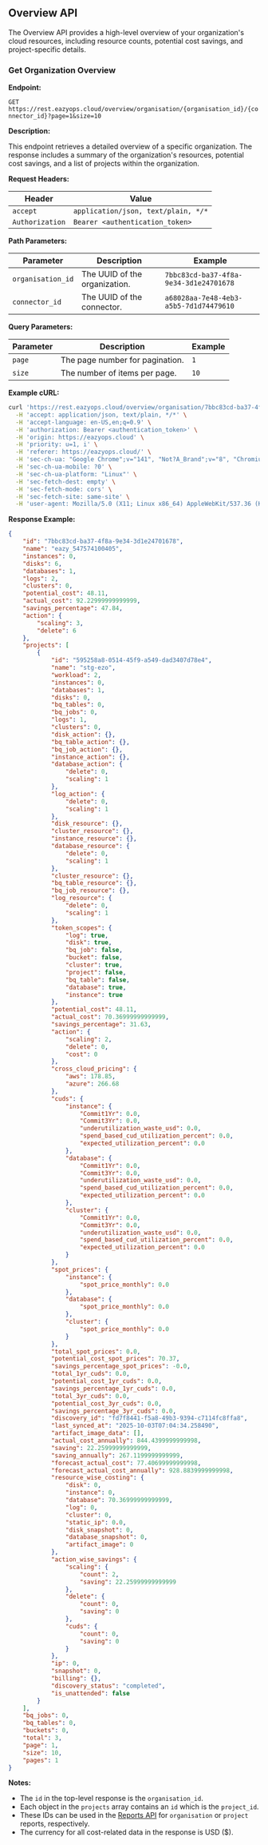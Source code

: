 ## Overview API

The Overview API provides a high-level overview of your organization's cloud resources, including resource counts, potential cost savings, and project-specific details.

### Get Organization Overview

**Endpoint:**

`GET https://rest.eazyops.cloud/overview/organisation/{organisation_id}/{connector_id}?page=1&size=10`

**Description:**

This endpoint retrieves a detailed overview of a specific organization. The response includes a summary of the organization's resources, potential cost savings, and a list of projects within the organization.

**Request Headers:**

| Header          | Value                               |
|-----------------|-------------------------------------|
| `accept`        | `application/json, text/plain, */*` |
| `Authorization` | `Bearer <authentication_token>`     |

**Path Parameters:**

| Parameter         | Description                                | Example                                |
|-------------------|--------------------------------------------|----------------------------------------|
| `organisation_id` | The UUID of the organization.              | `7bbc83cd-ba37-4f8a-9e34-3d1e24701678` |
| `connector_id`    | The UUID of the connector.                 | `a68028aa-7e48-4eb3-a5b5-7d1d74479610` |

**Query Parameters:**

| Parameter | Description                        | Example |
|-----------|------------------------------------|---------|
| `page`    | The page number for pagination.    | `1`     |
| `size`    | The number of items per page.      | `10`    |

**Example cURL:**

```bash
curl 'https://rest.eazyops.cloud/overview/organisation/7bbc83cd-ba37-4f8a-9e34-3d1e24701678/a68028aa-7e48-4eb3-a5b5-7d1d74479610?page=1&size=10' \
  -H 'accept: application/json, text/plain, */*' \
  -H 'accept-language: en-US,en;q=0.9' \
  -H 'authorization: Bearer <authentication_token>' \
  -H 'origin: https://eazyops.cloud' \
  -H 'priority: u=1, i' \
  -H 'referer: https://eazyops.cloud/' \
  -H 'sec-ch-ua: "Google Chrome";v="141", "Not?A_Brand";v="8", "Chromium";v="141"' \
  -H 'sec-ch-ua-mobile: ?0' \
  -H 'sec-ch-ua-platform: "Linux"' \
  -H 'sec-fetch-dest: empty' \
  -H 'sec-fetch-mode: cors' \
  -H 'sec-fetch-site: same-site' \
  -H 'user-agent: Mozilla/5.0 (X11; Linux x86_64) AppleWebKit/537.36 (KHTML, like Gecko) Chrome/141.0.0.0 Safari/537.36'
```

**Response Example:**

```json
{
    "id": "7bbc83cd-ba37-4f8a-9e34-3d1e24701678",
    "name": "eazy_547574100405",
    "instances": 0,
    "disks": 6,
    "databases": 1,
    "logs": 2,
    "clusters": 0,
    "potential_cost": 48.11,
    "actual_cost": 92.22999999999999,
    "savings_percentage": 47.84,
    "action": {
        "scaling": 3,
        "delete": 6
    },
    "projects": [
        {
            "id": "595258a8-0514-45f9-a549-dad3407d78e4",
            "name": "stg-ezo",
            "workload": 2,
            "instances": 0,
            "databases": 1,
            "disks": 0,
            "bq_tables": 0,
            "bq_jobs": 0,
            "logs": 1,
            "clusters": 0,
            "disk_action": {},
            "bq_table_action": {},
            "bq_job_action": {},
            "instance_action": {},
            "database_action": {
                "delete": 0,
                "scaling": 1
            },
            "log_action": {
                "delete": 0,
                "scaling": 1
            },
            "disk_resource": {},
            "cluster_resource": {},
            "instance_resource": {},
            "database_resource": {
                "delete": 0,
                "scaling": 1
            },
            "cluster_resource": {},
            "bq_table_resource": {},
            "bq_job_resource": {},
            "log_resource": {
                "delete": 0,
                "scaling": 1
            },
            "token_scopes": {
                "log": true,
                "disk": true,
                "bq_job": false,
                "bucket": false,
                "cluster": true,
                "project": false,
                "bq_table": false,
                "database": true,
                "instance": true
            },
            "potential_cost": 48.11,
            "actual_cost": 70.36999999999999,
            "savings_percentage": 31.63,
            "action": {
                "scaling": 2,
                "delete": 0,
                "cost": 0
            },
            "cross_cloud_pricing": {
                "aws": 178.85,
                "azure": 266.68
            },
            "cuds": {
                "instance": {
                    "Commit1Yr": 0.0,
                    "Commit3Yr": 0.0,
                    "underutilization_waste_usd": 0.0,
                    "spend_based_cud_utilization_percent": 0.0,
                    "expected_utilization_percent": 0.0
                },
                "database": {
                    "Commit1Yr": 0.0,
                    "Commit3Yr": 0.0,
                    "underutilization_waste_usd": 0.0,
                    "spend_based_cud_utilization_percent": 0.0,
                    "expected_utilization_percent": 0.0
                },
                "cluster": {
                    "Commit1Yr": 0.0,
                    "Commit3Yr": 0.0,
                    "underutilization_waste_usd": 0.0,
                    "spend_based_cud_utilization_percent": 0.0,
                    "expected_utilization_percent": 0.0
                }
            },
            "spot_prices": {
                "instance": {
                    "spot_price_monthly": 0.0
                },
                "database": {
                    "spot_price_monthly": 0.0
                },
                "cluster": {
                    "spot_price_monthly": 0.0
                }
            },
            "total_spot_prices": 0.0,
            "potential_cost_spot_prices": 70.37,
            "savings_percentage_spot_prices": -0.0,
            "total_1yr_cuds": 0.0,
            "potential_cost_1yr_cuds": 0.0,
            "savings_percentage_1yr_cuds": 0.0,
            "total_3yr_cuds": 0.0,
            "potential_cost_3yr_cuds": 0.0,
            "savings_percentage_3yr_cuds": 0.0,
            "discovery_id": "fd7f8441-f5a8-49b3-9394-c7114fc8ffa8",
            "last_synced_at": "2025-10-03T07:04:34.258490",
            "artifact_image_data": [],
            "actual_cost_annually": 844.4399999999998,
            "saving": 22.25999999999999,
            "saving_annually": 267.1199999999999,
            "forecast_actual_cost": 77.40699999999998,
            "forecast_actual_cost_annually": 928.8839999999998,
            "resource_wise_costing": {
                "disk": 0,
                "instance": 0,
                "database": 70.36999999999999,
                "log": 0,
                "cluster": 0,
                "static_ip": 0.0,
                "disk_snapshot": 0,
                "database_snapshot": 0,
                "artifact_image": 0
            },
            "action_wise_savings": {
                "scaling": {
                    "count": 2,
                    "saving": 22.25999999999999
                },
                "delete": {
                    "count": 0,
                    "saving": 0
                },
                "cuds": {
                    "count": 0,
                    "saving": 0
                }
            },
            "ip": 0,
            "snapshot": 0,
            "billing": {},
            "discovery_status": "completed",
            "is_unattended": false
        }
    ],
    "bq_jobs": 0,
    "bq_tables": 0,
    "buckets": 0,
    "total": 3,
    "page": 1,
    "size": 10,
    "pages": 1
}
```

**Notes:**

*   The `id` in the top-level response is the `organisation_id`.
*   Each object in the `projects` array contains an `id` which is the `project_id`.
*   These IDs can be used in the [Reports API](reports.md) for `organisation` or `project` reports, respectively.
*   The currency for all cost-related data in the response is USD ($).